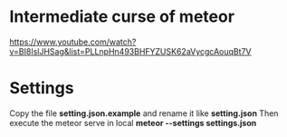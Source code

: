 # Intermediate curse of meteor

https://www.youtube.com/watch?v=BI8IslJHSag&list=PLLnpHn493BHFYZUSK62aVycgcAouqBt7V




# Settings

Copy the file <b>setting.json.example</b> and rename it like <b>setting.json</b> Then execute the meteor serve in local  <b> meteor --settings settings.json</b>